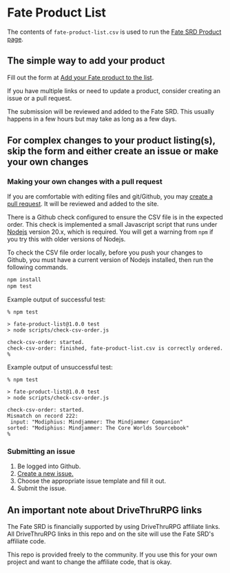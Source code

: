 # Fate Product List

The contents of `fate-product-list.csv` is used to run the [Fate SRD Product page](https://fate-srd.com/products).

## The simple way to add your product

Fill out the form at [Add your Fate product to the list](https://docs.google.com/forms/d/e/1FAIpQLScS3fgz0UWqSSlx7f0hkrtb_-y-HFOsD8bDx576aUkrdiZq5w/viewform?usp=sf_link).

If you have multiple links or need to update a product, consider creating an issue or a pull request.

The submission will be reviewed and added to the Fate SRD. This usually happens in a few hours but may take as long as a few days.

## For complex changes to your product listing(s), skip the form and either create an issue or make your own changes

### Making your own changes with a pull request

If you are comfortable with editing files and git/Github, you may [create a pull request](https://docs.github.com/en/pull-requests/collaborating-with-pull-requests/proposing-changes-to-your-work-with-pull-requests/creating-a-pull-request). It will be reviewed and added to the site.

There is a Github check configured to ensure the CSV file is in the expected order. This check is implemented a small
Javascript script that runs under [Nodejs](https://nodejs.org/) version 20.x, which is required. You will get a warning
from `npm` if you try this with older versions of Nodejs.

To check the CSV file order locally, before you push your changes to Github, you must have a current version of Nodejs 
installed, then run the following commands.

```bash
npm install
npm test
```

Example output of successful test:
```
% npm test

> fate-product-list@1.0.0 test
> node scripts/check-csv-order.js

check-csv-order: started.
check-csv-order: finished, fate-product-list.csv is correctly ordered.
%
```

Example output of unsuccessful test:
```
% npm test

> fate-product-list@1.0.0 test
> node scripts/check-csv-order.js

check-csv-order: started.
Mismatch on record 222:
 input: "Modiphius: Mindjammer: The Mindjammer Companion"
sorted: "Modiphius: Mindjammer: The Core Worlds Sourcebook"
%
```

### Submitting an issue

1. Be logged into Github.
2. [Create a new issue.](https://github.com/fate-srd/fate-product-list/issues/new/choose)
3. Choose the appropriate issue template and fill it out.
4. Submit the issue.

## An important note about DriveThruRPG links

The Fate SRD is financially supported by using DriveThruRPG affiliate links. All DriveThruRPG links in this repo and on the site will use the Fate SRD's affiliate code.

This repo is provided freely to the community. If you use this for your own project and want to change the affiliate code, that is okay.
